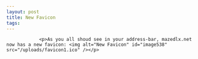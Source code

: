 ```yaml
---
layout: post
title: New Favicon
tags:
---
```



                <p>As you all shoud see in your address-bar, mazedlx.net now has a new favicon: <img alt="New Favicon" id="image538" src="/uploads/favicon1.ico" /></p>
